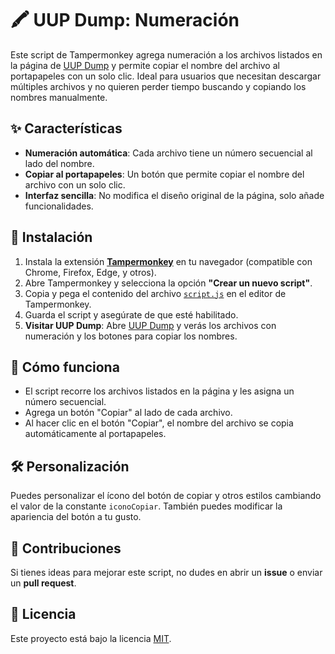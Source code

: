 # 🖍️ UUP Dump: Numeración

Este script de Tampermonkey agrega numeración a los archivos listados en la página de [UUP Dump](https://uupdump.net) y permite copiar el nombre del archivo al portapapeles con un solo clic. Ideal para usuarios que necesitan descargar múltiples archivos y no quieren perder tiempo buscando y copiando los nombres manualmente.

## ✨ Características

- **Numeración automática**: Cada archivo tiene un número secuencial al lado del nombre.
- **Copiar al portapapeles**: Un botón que permite copiar el nombre del archivo con un solo clic.
- **Interfaz sencilla**: No modifica el diseño original de la página, solo añade funcionalidades.
  
## 🚀 Instalación

1. Instala la extensión **[Tampermonkey](https://www.tampermonkey.net/)** en tu navegador (compatible con Chrome, Firefox, Edge, y otros).
2. Abre Tampermonkey y selecciona la opción **"Crear un nuevo script"**.
3. Copia y pega el contenido del archivo [`script.js`](https://github.com/wernser412/UUP-Dump-Numeracion/raw/refs/heads/main/UUP%20Dump-%20Numeracion.user.js) en el editor de Tampermonkey.
4. Guarda el script y asegúrate de que esté habilitado.
3. **Visitar UUP Dump**: Abre [UUP Dump](https://uupdump.net) y verás los archivos con numeración y los botones para copiar los nombres.

## 🎨 Cómo funciona

- El script recorre los archivos listados en la página y les asigna un número secuencial.
- Agrega un botón "Copiar" al lado de cada archivo.
- Al hacer clic en el botón "Copiar", el nombre del archivo se copia automáticamente al portapapeles.

## 🛠️ Personalización

Puedes personalizar el ícono del botón de copiar y otros estilos cambiando el valor de la constante `iconoCopiar`. También puedes modificar la apariencia del botón a tu gusto.

## 🤝 Contribuciones

Si tienes ideas para mejorar este script, no dudes en abrir un **issue** o enviar un **pull request**.

## 📜 Licencia

Este proyecto está bajo la licencia [MIT](LICENSE).

